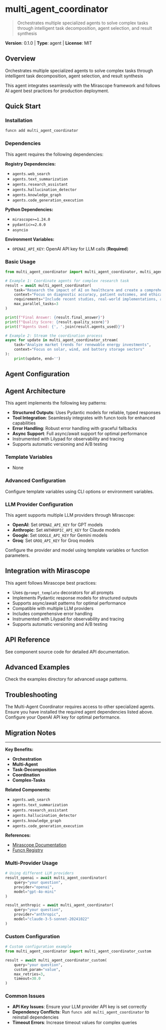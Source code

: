 # multi_agent_coordinator
> Orchestrates multiple specialized agents to solve complex tasks through intelligent task decomposition, agent selection, and result synthesis

**Version**: 0.1.0 | **Type**: agent | **License**: MIT

## Overview

Orchestrates multiple specialized agents to solve complex tasks through intelligent task decomposition, agent selection, and result synthesis

This agent integrates seamlessly with the Mirascope framework and follows AI agent best practices for production deployment.

## Quick Start

### Installation

```bash
funcn add multi_agent_coordinator
```

### Dependencies

This agent requires the following dependencies:

**Registry Dependencies:**

- `agents.web_search`
- `agents.text_summarization`
- `agents.research_assistant`
- `agents.hallucination_detector`
- `agents.knowledge_graph`
- `agents.code_generation_execution`

**Python Dependencies:**

- `mirascope>=1.24.0`
- `pydantic>=2.0.0`
- `asyncio`

**Environment Variables:**

- `OPENAI_API_KEY`: OpenAI API key for LLM calls (**Required**)

### Basic Usage

```python
from multi_agent_coordinator import multi_agent_coordinator, multi_agent_coordinator_stream

# Example 1: Coordinate agents for complex research task
result = await multi_agent_coordinator(
    task="Research the impact of AI on healthcare and create a comprehensive report",
    context="Focus on diagnostic accuracy, patient outcomes, and ethical considerations",
    requirements="Include recent studies, real-world implementations, and future predictions",
    max_parallel_tasks=3
)

print(f"Final Answer: {result.final_answer}")
print(f"Quality Score: {result.quality_score}")
print(f"Agents Used: {', '.join(result.agents_used)}")

# Example 2: Stream the coordination process
async for update in multi_agent_coordinator_stream(
    task="Analyze market trends for renewable energy investments",
    context="Focus on solar, wind, and battery storage sectors"
):
    print(update, end='')
```

## Agent Configuration

## Agent Architecture

This agent implements the following key patterns:

- **Structured Outputs**: Uses Pydantic models for reliable, typed responses
- **Tool Integration**: Seamlessly integrates with funcn tools for enhanced capabilities
- **Error Handling**: Robust error handling with graceful fallbacks
- **Async Support**: Full async/await support for optimal performance
- Instrumented with Lilypad for observability and tracing
- Supports automatic versioning and A/B testing

### Template Variables

- None

### Advanced Configuration

Configure template variables using CLI options or environment variables.

### LLM Provider Configuration

This agent supports multiple LLM providers through Mirascope:

- **OpenAI**: Set `OPENAI_API_KEY` for GPT models
- **Anthropic**: Set `ANTHROPIC_API_KEY` for Claude models
- **Google**: Set `GOOGLE_API_KEY` for Gemini models
- **Groq**: Set `GROQ_API_KEY` for Groq models

Configure the provider and model using template variables or function parameters.

## Integration with Mirascope

This agent follows Mirascope best practices:

- Uses `@prompt_template` decorators for all prompts
- Implements Pydantic response models for structured outputs
- Supports async/await patterns for optimal performance
- Compatible with multiple LLM providers
- Includes comprehensive error handling
- Instrumented with Lilypad for observability and tracing
- Supports automatic versioning and A/B testing

## API Reference

See component source code for detailed API documentation.

## Advanced Examples

Check the examples directory for advanced usage patterns.

## Troubleshooting

The Multi-Agent Coordinator requires access to other specialized agents. Ensure you have installed the required agent dependencies listed above. Configure your OpenAI API key for optimal performance.

## Migration Notes

---

**Key Benefits:**

- **Orchestration**
- **Multi-Agent**
- **Task-Decomposition**
- **Coordination**
- **Complex-Tasks**

**Related Components:**

- `agents.web_search`
- `agents.text_summarization`
- `agents.research_assistant`
- `agents.hallucination_detector`
- `agents.knowledge_graph`
- `agents.code_generation_execution`

**References:**

- [Mirascope Documentation](https://mirascope.com)
- [Funcn Registry](https://github.com/funcn-ai/funcn)

### Multi-Provider Usage

```python
# Using different LLM providers
result_openai = await multi_agent_coordinator(
    query="your question",
    provider="openai",
    model="gpt-4o-mini"
)

result_anthropic = await multi_agent_coordinator(
    query="your question",
    provider="anthropic",
    model="claude-3-5-sonnet-20241022"
)
```

### Custom Configuration

```python
# Custom configuration example
from multi_agent_coordinator import multi_agent_coordinator_custom

result = await multi_agent_coordinator_custom(
    query="your question",
    custom_param="value",
    max_retries=3,
    timeout=30.0
)
```

### Common Issues

- **API Key Issues**: Ensure your LLM provider API key is set correctly
- **Dependency Conflicts**: Run `funcn add multi_agent_coordinator` to reinstall dependencies
- **Timeout Errors**: Increase timeout values for complex queries
